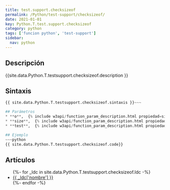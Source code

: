 ```yaml
---
title: test.support.checksizeof
permalink: /Python/test-support/checksizeof/
date: 2021-01-01
key: Python.T.test.support.checksizeof
category: python
tags: ['funcion python', 'test-support']
sidebar: 
  nav: python
---
```


## Descripción
{{site.data.Python.T.testsupport.checksizeof.description }}

## Sintaxis
~~~python
{{ site.data.Python.T.testsupport.checksizeof.sintaxis }}~~~

## Parámetros
* **o**,  {% include w3api/function_param_description.html propiedad=site.data.Python.T.test.support.checksizeof valor="o" %}
* **size**,  {% include w3api/function_param_description.html propiedad=site.data.Python.T.test.support.checksizeof valor="size" %}
* **test**,  {% include w3api/function_param_description.html propiedad=site.data.Python.T.test.support.checksizeof valor="test" %}

## Ejemplo
~~~python
{{ site.data.Python.T.testsupport.checksizeof.code}}
~~~

## Artículos
<ul>
{%- for _ldc in site.data.Python.T.testsupport.checksizeof.ldc -%}
   <li>
       <a href="{{_ldc['url'] }}">{{ _ldc['nombre'] }}</a>
   </li>
{%- endfor -%}
</ul>
